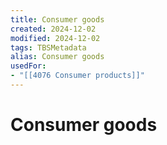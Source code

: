 ```yaml
---
title: Consumer goods
created: 2024-12-02
modified: 2024-12-02
tags: TBSMetadata
alias: Consumer goods
usedFor:
- "[[4076 Consumer products]]"
---
```

# Consumer goods
